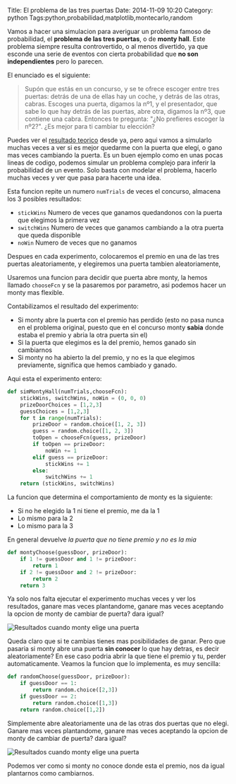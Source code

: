 Title: El problema de las tres puertas
Date: 2014-11-09 10:20
Category: python
Tags:python,probabilidad,matplotlib,montecarlo,random

Vamos a hacer una simulacion para averiguar un problema famoso de probabilidad, el **problema de las tres puertas**, o de **monty hall**. Este problema siempre resulta controvertido, o al menos divertido, ya que esconde una serie de eventos con cierta probabilidad que **no son independientes** pero lo parecen.

El enunciado es el siguiente:

> Supón que estás en un concurso, y se te ofrece escoger entre tres puertas: detrás de una de ellas hay un coche, y detrás de las otras, cabras. Escoges una puerta, digamos la nº1, y el presentador, que sabe lo que hay detrás de las puertas, abre otra, digamos la nº3, que contiene una cabra. Entonces te pregunta: "¿No prefieres escoger la nº2?". ¿Es mejor para ti cambiar tu elección?

Puedes ver el [resultado teorico][1] desde ya, pero aqui vamos a simularlo muchas veces a ver si es mejor quedarme con la puerta que elegí, o gano mas veces cambiando la puerta. Es un buen ejemplo como en unas pocas lineas de codigo, podemos simular un problema complejo para inferir la probabilidad de un evento. Solo basta con modelar el problema, hacerlo muchas veces y ver que pasa para hacerte una idea.

Esta funcion repite un numero ```numTrials``` de veces el concurso, almacena los 3 posibles resultados:

* ```stickWins``` Numero de veces que ganamos quedandonos con la puerta que elegimos la primera vez
* ```switchWins``` Numero de veces que ganamos cambiando a la otra puerta que queda disponible
* ```noWin``` Numero de veces que no ganamos

Despues en cada experimento, colocaremos el premio en una de las tres puertas aleatoriamente, y elegiremos una puerta tambien aleatoriamente,

Usaremos una funcion para decidir que puerta abre monty, la hemos llamado ```chooseFcn``` y se la pasaremos por parametro, asi podemos hacer un monty mas flexible.

Contabilizamos el resultado del experimento:

* Si monty abre la puerta con el premio has perdido (esto no pasa nunca en el problema original, puesto que en el concurso monty **sabia** donde estaba el premio y abria la otra puerta sin el)
* Si la puerta que elegimos es la del premio, hemos ganado sin cambiarnos
* Si monty no ha abierto la del premio, y no es la que elegimos previamente, significa que hemos cambiado y ganado.

Aqui esta el experimento entero:

```python
def simMontyHall(numTrials,chooseFcn):
    stickWins, switchWins, noWin = (0, 0, 0)
    prizeDoorChoices = [1,2,3]
    guessChoices = [1,2,3]
    for t in range(numTrials):
        prizeDoor = random.choice([1, 2, 3])
        guess = random.choice([1, 2, 3])
        toOpen = chooseFcn(guess, prizeDoor)
        if toOpen == prizeDoor:
            noWin += 1
        elif guess == prizeDoor:
            stickWins += 1
        else:
            switchWins += 1
    return (stickWins, switchWins)
```

La funcion que determina el comportamiento de monty es la siguiente:

* Si no he elegido la 1 ni tiene el premio, me da la 1
* Lo mismo para la 2
* Lo mismo para la 3

En general devuelve *la puerta que no tiene premio y no es la mia*
```python
def montyChoose(guessDoor, prizeDoor):
    if 1 != guessDoor and 1 != prizeDoor:
        return 1
    if 2 != guessDoor and 2 != prizeDoor:
        return 2
    return 3
```

Ya solo nos falta ejecutar el experimento muchas veces y ver los resultados, ganare mas veces plantandome, ganare mas veces aceptando la opcion de monty de cambiar de puerta? dara igual? 

![Resultados cuando monty elige una puerta]({filename}/images/montyhall1.png)

Queda claro que si te cambias tienes mas posibilidades de ganar. Pero que pasaria si monty abre una puerta **sin conocer** lo que hay detras, es decir aleatoriamente? En ese caso podria abrir la que tiene el premio y tu, perder automaticamente. Veamos la funcion que lo implementa, es muy sencilla:

```python
def randomChoose(guessDoor, prizeDoor):
    if guessDoor == 1:
        return random.choice([2,3])
    if guessDoor == 2:
        return random.choice([1,3])
    return random.choice([1,2])
```

Simplemente abre aleatoriamente una de las otras dos puertas que no elegi. Ganare mas veces plantandome, ganare mas veces aceptando la opcion de monty de cambiar de puerta? dara igual? 

![Resultados cuando monty elige una puerta]({filename}/images/montyhall2.png)

Podemos ver como si monty no conoce donde esta el premio, nos da igual plantarnos como cambiarnos.

[1]: http://es.wikipedia.org/wiki/Problema_de_Monty_Hall